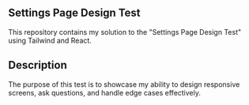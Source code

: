 ## Settings Page Design Test
This repository contains my solution to the "Settings Page Design Test" using Tailwind and React.

## Description
The purpose of this test is to showcase my ability to design responsive screens, ask questions, and handle edge cases effectively.
